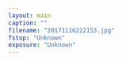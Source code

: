 ```yaml
---
layout: main
caption: ""
filename: "20171116222153.jpg"
fstop: "Unknown"
exposure: "Unknown"
---
```

